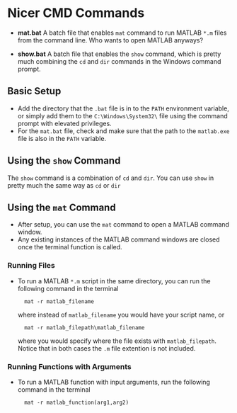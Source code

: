 # Nicer CMD Commands

- **mat.bat** 
A batch file that enables `mat` command to run MATLAB `*.m` files from the command line. Who wants to open MATLAB anyways?

- **show.bat**
A batch file that enables the `show` command, which is pretty much combining the `cd` and `dir` commands in the Windows command prompt.

## Basic Setup

- Add the directory that the `.bat` file is in to the `PATH` environment variable, or simply add them to the `C:\Windows\System32\` file using the command prompt with elevated privileges.
- For the `mat.bat` file, check and make sure that the path to the `matlab.exe` file is also in the `PATH` variable.

## Using the `show` Command

The `show` command is a combination of `cd` and `dir`. You can use `show` in pretty much the same way as `cd` or `dir`

## Using the `mat` Command

- After setup, you can use the `mat` command to open a MATLAB command window.
- Any existing instances of the MATLAB command windows are closed once the terminal function is called.

### Running Files

- To run a MATLAB `*.m` script in the same directory, you can run the following command in the terminal

        mat -r matlab_filename

    where instead of `matlab_filename` you would have your script name, or

        mat -r matlab_filepath\matlab_filename

    where you would specify where the file exists with `matlab_filepath`. Notice that in both cases the `.m` file extention is not included.

### Running Functions with Arguments

- To run a MATLAB function with input arguments, run the following command in the terminal

        mat -r matlab_function(arg1,arg2)
